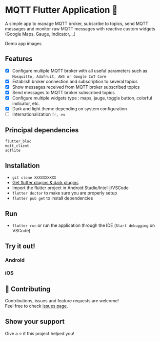 # MQTT Flutter Application 👋

A simple app to manage MQTT broker, subscribe to topics, send MQTT messages and monitor raw MQTT messages with reactive custom widgets (Google Maps, Gauge, Indicator,...)

Demo app images

## Features

* [x] Configure multiple MQTT broker with all useful parameters such as `Mosquitto, Adafruit, AWS or Google IoT Core`
* [x] Establish broker connection and subscription to several topics
* [x] Show messages received from MQTT broker subscribed topics 
* [x] Send messages to MQTT broker subscribed topics
* [x] Configure multiple widgets type : maps, jauge, toggle button, colorful indicator, etc.
* [x] Dark and light theme depending on system configuration
* [ ] Internationalization `fr, en`

## Principal dependencies

```sh
flutter_bloc
mqtt_client
sqflite
```

## Installation

- `git clone XXXXXXXXXX`
- [Get flutter plugins & dark plugins](https://flutter.dev/docs/get-started/install)
- Import the flutter project in Android Studio/Intellij/VSCode
- `flutter doctor` to make sure you are properly setup
- `flutter pub get` to install dependencies


## Run

- `flutter run` or run the application through the IDE (`Start debugging` on VSCode)

## Try it out!

### Android

### iOS
## 🤝 Contributing

Contributions, issues and feature requests are welcome!<br />Feel free to check [issues page](https://github.com/pierretdf/mqtt_flutter_app/issues).

## Show your support

Give a ⭐️ if this project helped you!
